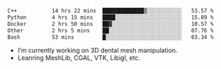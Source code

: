 <!--START_SECTION:waka-->

```txt
C++           14 hrs 22 mins  █████████████▒░░░░░░░░░░░   53.57 %
Python        4 hrs 15 mins   ████░░░░░░░░░░░░░░░░░░░░░   15.89 %
Docker        2 hrs 50 mins   ██▓░░░░░░░░░░░░░░░░░░░░░░   10.57 %
Other         2 hrs 5 mins    ██░░░░░░░░░░░░░░░░░░░░░░░   07.76 %
Bash          53 mins         █░░░░░░░░░░░░░░░░░░░░░░░░   03.34 %
```

<!--END_SECTION:waka-->

<!--
**0x11111111/0x11111111** is a ✨ _special_ ✨ repository because its `README.md` (this file) appears on your GitHub profile.

Here are some ideas to get you started:

- 🔭 I’m currently working on ...
- 🌱 I’m currently learning ...
- 👯 I’m looking to collaborate on ...
- 🤔 I’m looking for help with ...
- 💬 Ask me about ...
- 📫 How to reach me: ...
- 😄 Pronouns: ...
- ⚡ Fun fact: ...
-->
- I’m currently working on 3D dental mesh manipulation.
- Leanring MeshLib, CGAL, VTK, Libigl, etc.
